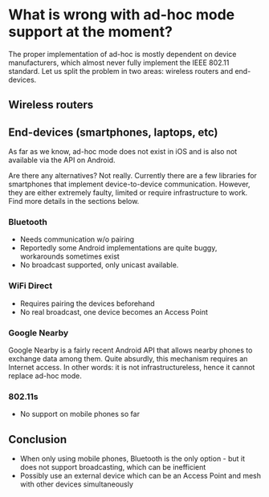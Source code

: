 # What is wrong with ad-hoc mode support at the moment?

The proper implementation of ad-hoc is mostly dependent on device manufacturers, which almost never fully implement the IEEE 802.11 standard. Let us split the problem in two areas: wireless routers and end-devices.

## Wireless routers

## End-devices (smartphones, laptops, etc)

As far as we know, ad-hoc mode does not exist in iOS and is also not available via the API on Android.

Are there any alternatives? Not really. Currently there are a few libraries for smartphones that implement device-to-device communication. However, they are either extremely faulty, limited or require infrastructure to work. Find more details in the sections below.

### Bluetooth

* Needs communication w/o pairing
* Reportedly some Android implementations are quite buggy, workarounds sometimes exist
* No broadcast supported, only unicast available.

### WiFi Direct

* Requires pairing the devices beforehand
* No real broadcast, one device becomes an Access Point

### Google Nearby

Google Nearby is a fairly recent Android API that allows nearby phones to exchange data among them. Quite absurdly, this mechanism requires an Internet access. In other words: it is not infrastructureless, hence it cannot replace ad-hoc mode.

### 802.11s

* No support on mobile phones so far

## Conclusion

* When only using mobile phones, Bluetooth is the only option - but it does not support broadcasting, which can be inefficient
* Possibly use an external device which can be an Access Point and mesh with other devices simultaneously
